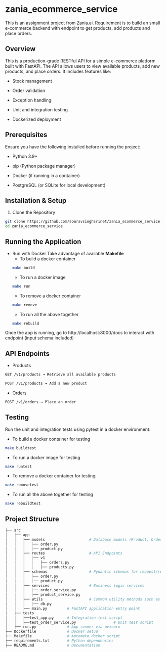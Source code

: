 # zania_ecommerce_service
This is an assignment project from Zania.ai. Requirement is to build an small e-commerce backend with endpoint to get products, add products and place orders.

## Overview

This is a production-grade RESTful API for a simple e-commerce platform built with FastAPI. The API allows users to view available products, add new products, and place orders. It includes features like:

* Stock management

* Order validation

* Exception handling

* Unit and integration testing

* Dockerized deployment

## Prerequisites

Ensure you have the following installed before running the project:

* Python 3.9+

* pip (Python package manager)

* Docker (if running in a container)

* PostgreSQL (or SQLite for local development)

## Installation & Setup

1. Clone the Repository

```bash
git clone https://github.com/souravsinghsrinet/zania_ecommerce_service.git
cd zania_ecommerce_service
```

## Running the Application

* Run with Docker
Take advantage of available **Makefile**
  * To build a docker container
  ```bash
  make build
  ```
  * To run a docker image
  ```bash
  make run
  ```
  * To remove a docker container
  ```bash
  make remove
  ```
  * To run all the above together
  ```bash
  make rebuild
  ```
Once the app is running, go to http://localhost:8000/docs to interact with endpoint (input schema included)

## API Endpoints

* Products

```bash
GET /v1/products → Retrieve all available products

POST /v1/products → Add a new product
```

* Orders
```bash
POST /v1/orders → Place an order
```

## Testing

Run the unit and integration tests using pytest in a docker environment:
  * To build a docker container for testing
  ```bash
  make buildtest
  ```
  * To run a docker image for testing
  ```bash
  make runtest
  ```
  * To remove a docker container for testing
  ```bash
  make removetest
  ```
  * To run all the above together for testing
  ```bash
  make rebuildtest
  ```


## Project Structure
```bash
├── src
│   ├── app
│   │   ├── models                    # Database models (Product, Order)
│   │   │   ├── order.py
│   │   │   ├── product.py
│   │   ├── routes                    # API Endpoints
│   │   │   ├── v1
│   │   │   │   ├── orders.py
│   │   │   │   ├── products.py
│   │   ├── schemas                   # Pydantic schemas for request/response validation
│   │   │   ├── order.py
│   │   │   ├── product.py
│   │   ├── services                  # Business logic services
│   │   │   ├── order_service.py
│   │   │   ├── product_service.py
│   │   ├── utils                     # Common utility methods such as Database connection setup
│   │   │   ├── db.py
│   │   ├── main.py         # FastAPI application entry point
│   ├── tests
│   │   ├──test_app.py      # Integration test script
│   │   ├──test_order_service.py                 # Unit test script
│   ├── run.py              # App runner via uvicorn
├── Dockerfile              # Docker setup
├── Makefile                # Automate docker script
├── requirements.txt        # Python dependencies
├── README.md               # Documentation
```
